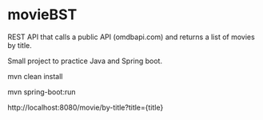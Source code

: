 # movieBST

REST API that calls a public API (omdbapi.com) and returns a list of movies by title.

Small project to practice Java and Spring boot.

mvn clean install

mvn spring-boot:run

http://localhost:8080/movie/by-title?title={title}
